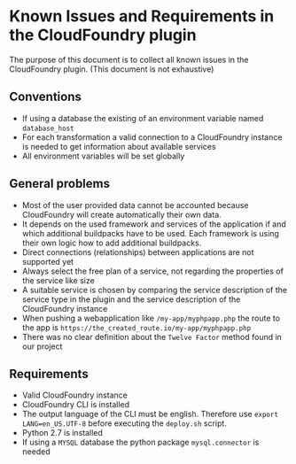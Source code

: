 # Known Issues and Requirements in the CloudFoundry plugin
The purpose of this document is to collect all known issues in the CloudFoundry plugin. (This document is not exhaustive)

## Conventions
- If using a database the existing of an environment variable named `database_host`
- For each transformation a valid connection to a CloudFoundry instance is needed to get information about available services
- All environment variables will be set globally

## General problems
- Most of the user provided data cannot be accounted because CloudFoundry will create automatically their own data.
- It depends on the used framework and services of the application if and which additional buildpacks have to be used. Each framework is using their own logic how to add additional buildpacks.
- Direct connections (relationships) between applications are not supported yet
- Always select the free plan of a service, not regarding the properties of the service like size
- A suitable service is chosen by comparing the service description of the service type in the plugin and the service description of the CloudFoundry instance
- When pushing a webapplication like `/my-app/myphpapp.php` the route to the app is `https://the_created_route.io/my-app/myphpapp.php`
- There was no clear definition about the `Twelve Factor` method found in our project

## Requirements
- Valid CloudFoundry instance
- CloudFoundry CLI is installed
- The output language of the CLI must be english. Therefore use `export LANG=en_US.UTF-8` before executing the `deploy.sh` script.
- Python 2.7 is installed
- If using a `MYSQL` database the python package `mysql.connector` is needed
